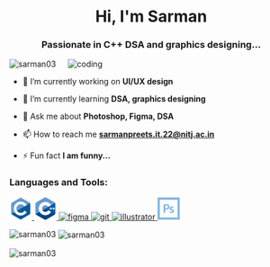 <h1 align="center">Hi, I'm Sarman</h1>
<h3 align="center">Passionate in C++ DSA and graphics designing...</h3>

<img align="right" alt="coding" width="400" src="https://th.bing.com/th/id/R.3a79532046ea3027adde8583ff8aa7d6?rik=EjkU9e1D9llcrQ&riu=http%3a%2f%2fwww.twoconnect.com%2fwp-content%2fuploads%2f2020%2f10%2fAzure-Logic-Apps.png&ehk=h1gdbSpqhDpwXsm1Dp6TmxrLN%2b6iFz%2fd%2bV2GGeo8jUc%3d&risl=&pid=ImgRaw&r=0">

<p align="left"> <img src="https://komarev.com/ghpvc/?username=sarman03&label=Profile%20views&color=0e75b6&style=flat" alt="sarman03" /> </p>

- 🔭 I’m currently working on **UI/UX design**

- 🌱 I’m currently learning **DSA, graphics designing**

- 💬 Ask me about **Photoshop, Figma, DSA**

- 📫 How to reach me **sarmanpreets.it.22@nitj.ac.in**

- ⚡ Fun fact **I am funny...**



<h3 align="left">Languages and Tools:</h3>
<p align="left"> <a href="https://www.cprogramming.com/" target="_blank" rel="noreferrer"> <img src="https://raw.githubusercontent.com/devicons/devicon/master/icons/c/c-original.svg" alt="c" width="40" height="40"/> </a> <a href="https://www.w3schools.com/cpp/" target="_blank" rel="noreferrer"> <img src="https://raw.githubusercontent.com/devicons/devicon/master/icons/cplusplus/cplusplus-original.svg" alt="cplusplus" width="40" height="40"/> </a> <a href="https://www.figma.com/" target="_blank" rel="noreferrer"> <img src="https://www.vectorlogo.zone/logos/figma/figma-icon.svg" alt="figma" width="40" height="40"/> </a> <a href="https://git-scm.com/" target="_blank" rel="noreferrer"> <img src="https://www.vectorlogo.zone/logos/git-scm/git-scm-icon.svg" alt="git" width="40" height="40"/> </a> <a href="https://www.adobe.com/in/products/illustrator.html" target="_blank" rel="noreferrer"> <img src="https://www.vectorlogo.zone/logos/adobe_illustrator/adobe_illustrator-icon.svg" alt="illustrator" width="40" height="40"/> </a> <a href="https://www.photoshop.com/en" target="_blank" rel="noreferrer"> <img src="https://raw.githubusercontent.com/devicons/devicon/master/icons/photoshop/photoshop-line.svg" alt="photoshop" width="40" height="40"/> </a> </p>

<p><img align="left" src="https://github-readme-stats.vercel.app/api/top-langs?username=sarman03&show_icons=true&locale=en&layout=compact" alt="sarman03" /></p>

<p>&nbsp;<img align="center" src="https://github-readme-stats.vercel.app/api?username=sarman03&show_icons=true&locale=en" alt="sarman03" /></p>

<p><img align="center" src="https://github-readme-streak-stats.herokuapp.com/?user=sarman03&" alt="sarman03" /></p>
